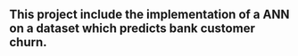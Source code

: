 <h2>This project include the implementation of a ANN on a dataset which predicts bank customer churn.<h2>

